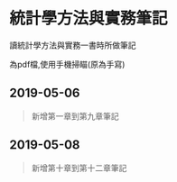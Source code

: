 ﻿# 統計學方法與實務筆記

讀統計學方法與實務一書時所做筆記

為pdf檔,使用手機掃瞄(原為手寫)

## 2019-05-06 

>新增第一章到第九章筆記

## 2019-05-08

>新增第十章到第十二章筆記
